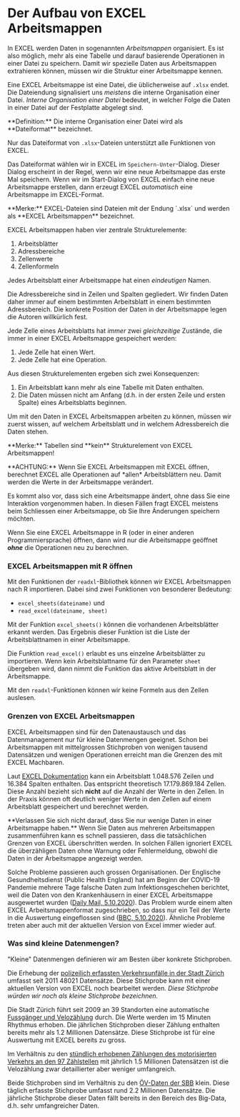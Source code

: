 # Der Aufbau von EXCEL Arbeitsmappen

In EXCEL werden Daten in sogenannten *Arbeitsmappen* organisiert. Es ist also möglich, mehr als eine Tabelle und darauf basierende Operationen in einer Datei zu speichern. Damit wir spezielle Daten aus Arbeitsmappen extrahieren können, müssen wir die Struktur einer Arbeitsmappe kennen.

Eine EXCEL Arbeitsmappe ist eine Datei, die üblicherweise auf `.xlsx` endet. Die Dateiendung signalisiert uns *meistens* die interne Organisation einer Datei. *Interne Organisation einer Datei* bedeutet, in welcher Folge die Daten in einer Datei auf der Festplatte abgelegt sind.

<p class="alert alert-primary" markdown="1">
**Definition:** Die interne Organisation einer Datei wird als **Dateiformat** bezeichnet.
</p> 

Nur das Dateiformat von `.xlsx`-Dateien unterstützt alle Funktionen von EXCEL.

Das Dateiformat wählen wir in EXCEL im `Speichern-Unter`-Dialog. Dieser Dialog erscheint in der Regel, wenn wir eine neue Arbeitsmappe das erste Mal speichern. Wenn wir im Start-Dialog von EXCEL einfach eine neue Arbeitsmappe erstellen, dann erzeugt EXCEL *automatisch* eine Arbeitsmappe im EXCEL-Format. 

<p class="alert alert-info" markdown="1">
**Merke:** EXCEL-Dateien sind Dateien mit der Endung `.xlsx` und werden als **EXCEL Arbeitsmappen** bezeichnet. 
</p>

EXCEL Arbeitsmappen haben vier zentrale Strukturelemente: 

1. Arbeitsblätter 
2. Adressbereiche
3. Zellenwerte 
4. Zellenformeln

Jedes Arbeitsblatt einer Arbeitsmappe hat einen *eindeutigen* Namen. 

Die Adressbereiche sind in Zeilen und Spalten gegliedert. Wir finden Daten daher immer auf einem bestimmten Arbeitsblatt in einem bestimmten Adressbereich. Die konkrete Position der Daten in der Arbeitsmappe legen die Autoren willkürlich fest. 

Jede Zelle eines Arbeitsblatts hat *immer* zwei *gleichzeitige* Zustände, die immer in einer EXCEL Arbeitsmappe gespeichert werden: 

1. Jede Zelle hat einen Wert. 
2. Jede Zelle hat eine Operation.

Aus diesen Strukturelementen ergeben sich zwei Konsequenzen: 

1. Ein Arbeitsblatt kann mehr als eine Tabelle mit Daten enthalten.
2. Die Daten müssen nicht am Anfang (d.h. in der ersten Zeile und ersten Spalte) eines Arbeitsblatts beginnen. 

Um mit den Daten in EXCEL Arbeitsmappen arbeiten zu können, müssen wir zuerst wissen, auf welchem Arbeitsblatt und in welchem Adressbereich die Daten stehen.

<p class="alert alert-info" markdown="1">
**Merke:** Tabellen sind **kein** Strukturelement von EXCEL Arbeitsmappen!
</p>

<div class="alert alert-warning" markdown="1">
**ACHTUNG:** Wenn Sie EXCEL Arbeitsmappen mit EXCEL öffnen, berechnet EXCEL alle Operationen auf *allen* Arbeitsblättern neu. Damit werden die Werte in der Arbeitsmappe verändert. 

Es kommt also vor, dass sich eine Arbeitsmappe ändert, ohne dass Sie eine Interaktion vorgenommen haben. In diesen Fällen fragt EXCEL meistens beim Schliessen einer Arbeitsmappe, ob Sie Ihre Änderungen speichern möchten. 

Wenn Sie eine EXCEL Arbeitsmappe in R (oder in einer anderen Programmiersprache) öffnen, dann wird nur die Arbeitsmappe geöffnet ***ohne*** die Operationen neu zu berechnen. 
</div>

### EXCEL Arbeitsmappen mit R öffnen

Mit den Funktionen der `readxl`-Bibliothek können wir EXCEL Arbeitsmappen nach R importieren. Dabei sind zwei Funktionen von besonderer Bedeutung:

* `excel_sheets(dateiname)` und 
* `read_excel(dateiname, sheet)`

Mit der Funktion `excel_sheets()` können die vorhandenen Arbeitsblätter erkannt werden. Das Ergebnis dieser Funktion ist die Liste der Arbeitsblattnamen in einer Arbeitsmappe. 

Die Funktion `read_excel()` erlaubt es uns einzelne Arbeitsblätter zu importieren. Wenn kein Arbeitsblattname für den Parameter `sheet` übergeben wird, dann nimmt die Funktion das aktive Arbeitsblatt in der Arbeitsmappe. 

Mit den `readxl`-Funktionen können wir keine Formeln aus den Zellen auslesen. 

### Grenzen von EXCEL Arbeitsmappen

EXCEL Arbeitsmappen sind für den Datenaustausch und das Datenmanagement nur für kleine Datenmengen geeignet. Schon bei Arbeitsmappen mit mittelgrossen Stichproben von wenigen tausend Datensätzen und wenigen Operationen erreicht man die Grenzen des mit EXCEL Machbaren. 

Laut [EXCEL Dokumentation](https://support.microsoft.com/de-de/office/spezifikationen-und-beschränkungen-in-excel-1672b34d-7043-467e-8e27-269d656771c3) kann ein Arbeitsblatt 1.048.576 Zeilen und 16.384 Spalten enthalten. Das entspricht theoretisch 17.179.869.184 Zellen. Diese Anzahl bezieht sich **nicht** auf die Anzahl der Werte in den Zellen. In der Praxis können oft deutlich weniger Werte in den Zellen auf einem Arbeitsblatt gespeichert und berechnet werden.

<div class="alert alert-danger" markdown="1">
**Verlassen Sie sich nicht darauf, dass Sie nur wenige Daten in einer Arbeitsmappe haben.** Wenn Sie Daten aus mehreren Arbeitsmappen zusammenführen kann es schnell passieren, dass die tatsächlichen Grenzen von EXCEL überschritten werden. In solchen Fällen ignoriert EXCEL die überzähligen Daten ohne Warnung oder Fehlermeldung, obwohl die Daten in der Arbeitsmappe angezeigt werden. 
</div>

Solche Probleme passieren auch grossen Organisationen. Der Englische Gesundheitsdienst (Public Health England) hat am Beginn der COVID-19 Pandemie mehrere Tage falsche Daten zum Infektionsgeschehen berichtet, weil die Daten von den Krankenhäusern in einer EXCEL Arbeitsmappe ausgewertet wurden ([Daily Mail, 5.10.2020](https://www.dailymail.co.uk/news/article-8805697/Furious-blame-game-16-000-Covid-cases-missed-Excel-glitch.html)). Das Problem wurde einem alten EXCEL Arbeitsmappenformat zugeschrieben, so dass nur ein Teil der Werte in die Auswertung eingeflossen sind ([BBC, 5.10.2020](https://www.bbc.com/news/uk-54422505)). Ähnliche Probleme treten aber auch mit der aktuellen Version von Excel immer wieder auf.

### Was sind kleine Datenmengen?

"Kleine" Datenmengen definieren wir am Besten über konkrete Stichproben. 

Die Erhebung der [polizeilich erfassten Verkehrsunfälle in der Stadt Zürich](https://data.stadt-zuerich.ch/dataset/sid_dav_strassenverkehrsunfallorte) umfasst seit 2011 48021 Datensätze. Diese Stichprobe kann mit einer aktuellen Version von EXCEL noch bearbeitet werden. *Diese Stichprobe würden wir noch als kleine Stichprobe bezeichnen.*

Die Stadt Zürich führt seit 2009 an 39 Standorten eine automatische [Fussgänger und Velozählung](https://data.stadt-zuerich.ch/dataset/ted_taz_verkehrszaehlungen_werte_fussgaenger_velo) durch. Die Werte werden im 15 Minuten Rhythmus erhoben. Die jährlichen Stichproben dieser Zählung enthalten bereits mehr als 1.2 Millionen Datensätze. Diese Stichprobe ist für eine Auswertung mit EXCEL bereits zu gross.

Im Verhältnis zu den [stündlich erhobenen Zählungen des motorisierten Verkehrs an den 97 Zählstellen](https://data.stadt-zuerich.ch/dataset/sid_dav_verkehrszaehlung_miv_od2031) mit jährlich 1.5 Millionen Datensätzen ist die Velozählung zwar detaillierter aber weniger umfangreich.

Beide Stichproben sind im Verhältnis zu den [ÖV-Daten der SBB](https://opentransportdata.swiss/de/dataset/istdaten) klein. Diese täglich erfasste Stichprobe umfasst rund 2.2 Millionen Datensätze. Die jährliche Stichprobe dieser Daten fällt bereits in den Bereich des Big-Data, d.h. sehr umfangreicher Daten.

